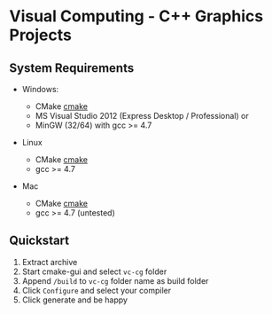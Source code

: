Visual Computing - C++ Graphics Projects
========================================

System Requirements
-------------------
- Windows:
  - CMake [cmake][1]
  - MS Visual Studio 2012 (Express Desktop / Professional) or
  - MinGW (32/64) with gcc >= 4.7
  
- Linux
  - CMake [cmake][1]
  - gcc >= 4.7

- Mac
  - CMake [cmake][1]
  - gcc >= 4.7 (untested)

Quickstart
----------

1. Extract archive
2. Start cmake-gui and select `vc-cg` folder
3. Append `/build` to `vc-cg` folder name as build folder
4. Click `Configure` and select your compiler
5. Click generate and be happy


[1]: http://www.cmake.org/cmake/resources/software.html
